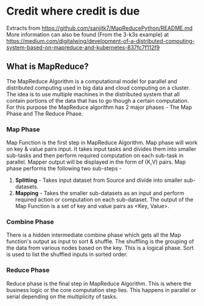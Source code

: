 # Credit where credit is due

Extracts from https://github.com/sanjitk7/MapReducePython/README.md
More information can also be found (From the 3-k3s example) at https://medium.com/digitalwing/development-of-a-distributed-computing-system-based-on-mapreduce-and-kubernetes-837fc7f112f9

## What is MapReduce?

The MapReduce Algorithm is a computational model for parallel and distributed computing used in big data and cloud computing on a cluster. The idea is to use multiple machines in the distributed system that all contain portions of the data that has to go though a certain computation. For this purpose the MapReduce algorithm has 2 major phases - The Map Phase and The Reduce Phase.

### Map Phase

Map Function is the first step in MapReduce Algorithm. Map phase will work on key & value pairs input. It takes input tasks and divides them into smaller sub-tasks and then perform required computation on each sub-task in parallel. Mapper output will be displayed in the form of (K,V) pairs. Map phase performs the following two sub-steps -
1. **Splitting** - Takes input dataset from Source and divide into smaller sub-datasets.
2. **Mapping** - Takes the smaller sub-datasets as an input and perform required action or computation on each sub-dataset.
The output of the Map Function is a set of key and value pairs as <Key, Value>.

### Combine Phase

There is a hidden intermediate combine phase which gets all the Map function's output as input to sort & shuffle. The shuffling is the grouping of the data from various nodes based on the key. This is a logical phase. Sort is used to list the shuffled inputs in sorted order.

### Reduce Phase

Reduce phase is the final step in MapReduce Algorithm. This is where the business logic or the core computation step lies. This happens in parallel or serial depending on the multiplicity of tasks.
